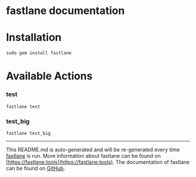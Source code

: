 fastlane documentation
================
# Installation
```
sudo gem install fastlane
```
# Available Actions
### test
```
fastlane test
```

### test_big
```
fastlane test_big
```


----

This README.md is auto-generated and will be re-generated every time [fastlane](https://fastlane.tools) is run.
More information about fastlane can be found on [https://fastlane.tools](https://fastlane.tools).
The documentation of fastlane can be found on [GitHub](https://github.com/fastlane/fastlane/tree/master/fastlane).
